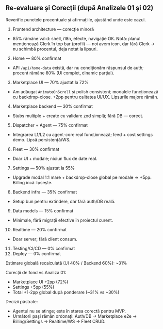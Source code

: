 ## Re-evaluare și Corecții (după Analizele 01 și 02)

Reverific punctele procentuale și afirmațiile, ajustând unde este cazul.

1) Frontend architecture — corecție minoră
- 85% rămâne valid: shell, i18n, efecte, navigație OK. Notă: planul menționează Clerk în top bar (profil) — noi avem icon, dar fără Clerk → nu schimbă procentul, deja notat la lipsuri.

2) Home — 80% confirmat
- API `/api/home-data` există, dar nu condiționăm răspunsul de auth; procent rămâne 80% (UI complet, dinamic parțial).

3) Marketplace UI — 70% ajustat la 72%
- Am adăugat `AnimateOnScroll` și polish consistent; modalele funcționează cu backdrop-close. +2pp pentru calitatea UI/UX. Lipsurile majore rămân.

4) Marketplace backend — 30% confirmat
- Stubs multiple + create cu validare zod simplă; fără DB — corect.

5) Dispatcher + Agent — 75% confirmat
- Integrarea L1/L2 cu agent-core real funcționează; feed + cost settings demo. Lipsă persistență/WS.

6) Fleet — 30% confirmat
- Doar UI + modale; niciun flux de date real.

7) Settings — 50% ajustat la 55%
- Upgrade modal 1:1 mare + backdrop-close global pe modale => +5pp. Billing încă lipsește.

8) Backend infra — 35% confirmat
- Setup bun pentru extindere, dar fără auth/DB reală.

9) Data models — 15% confirmat
- Minimale, fără migrații efective în proiectul curent.

10) Realtime — 20% confirmat
- Doar server; fără client consum.

11) Testing/CI/CD — 0% confirmat
12) Deploy — 0% confirmat

Estimare globală recalculată (UI 40% / Backend 60%): ~31%

Corecții de fond vs Analiza 01:
- Marketplace UI +2pp (72%)
- Settings +5pp (55%)
- Total +1-2pp global după ponderare (~31% vs ~30%)

Decizii păstrate:
- Agentul nu se atinge; este în starea corectă pentru MVP.
- Următorii pași rămân ordonați: Auth/DB → Marketplace e2e → Billing/Settings → Realtime/WS → Fleet CRUD.



